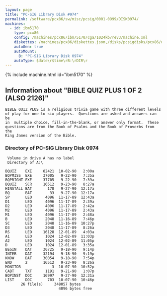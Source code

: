 ```yaml
---
layout: page
title: "PC-SIG Library Disk #974"
permalink: /software/pcx86/sw/misc/pcsig/0001-0999/DISK0974/
machines:
  - id: ibm5170
    type: pcx86
    config: /machines/pcx86/ibm/5170/cga/1024kb/rev3/machine.xml
    diskettes: /machines/pcx86/diskettes.json,/disks/pcsigdisks/pcx86/diskettes.json
    autoGen: true
    autoMount:
      B: "PC-SIG Library Disk 0974"
    autoType: $date\r$time\rB:\rDIR\r
---
```


{% include machine.html id="ibm5170" %}

## Information about "BIBLE QUIZ PLUS 1 OF 2 (ALSO 2126)"

    BIBLE QUIZ PLUS is a religious trivia game with three different levels
    of play for one to six players.  Questions are asked and answers can be
    in  multiple choice, fill-in-the-blank, or answer only format.  These
    questions are from the Book of Psalms and the Book of Proverbs from the
    King James version of the Bible.

### Directory of PC-SIG Library Disk 0974

     Volume in drive A has no label
     Directory of A:\

    BQUIZ    EXE     82421  10-02-90   2:00a
    BQPMISS  EXE     37005   9-22-90   7:35a
    BQPRIGHT EXE     37705   9-22-90   7:39a
    BQUIZ    SCR     16512   9-23-90   8:27a
    HINSTALL BAT       178   9-27-90  12:17a
    BQ       BAT        33   9-27-90  12:17a
    SP       LEO      4096  11-17-89  12:43a
    D1       LEO      4096  11-17-89   2:39a
    D2       LEO      4096  11-17-89   2:42a
    M2       LEO      4096  11-17-89   2:43a
    M1       LEO      4096  11-17-89   2:48a
    B        LEO      2048  11-16-89   7:46p
    SC       LEO      2048  11-16-89  10:27p
    D3       LEO      2048  11-17-89   8:26a
    RS       LEO     16128  12-01-89   4:03a
    A1       LEO      1024  12-02-89  11:03p
    A2       LEO      1024  12-02-89  11:05p
    D        LEO      1024  12-01-89   3:35a
    BEGIN    DAT     30725   9-18-90   9:14p
    INTER    DAT     32194   9-18-90   9:19p
    KNOW     DAT     30054   9-18-90   7:54p
    END      2       16512   9-23-90   8:26a
    MONITOR              3  10-07-90  10:52p
    CABT     TXT      1191   9-21-90   1:07p
    BQPINST  DOC     16997   9-27-90  12:31a
    LIST     DOC       703  10-07-90  10:46p
           26 file(s)     348057 bytes
                            4096 bytes free
